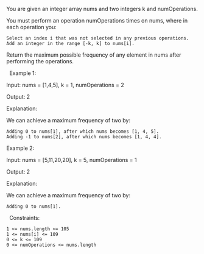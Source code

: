 You are given an integer array nums and two integers k and numOperations.

You must perform an operation numOperations times on nums, where in each operation you:


	Select an index i that was not selected in any previous operations.
	Add an integer in the range [-k, k] to nums[i].


Return the maximum possible frequency of any element in nums after performing the operations.

 
Example 1:


Input: nums = [1,4,5], k = 1, numOperations = 2

Output: 2

Explanation:

We can achieve a maximum frequency of two by:


	Adding 0 to nums[1], after which nums becomes [1, 4, 5].
	Adding -1 to nums[2], after which nums becomes [1, 4, 4].



Example 2:


Input: nums = [5,11,20,20], k = 5, numOperations = 1

Output: 2

Explanation:

We can achieve a maximum frequency of two by:


	Adding 0 to nums[1].



 
Constraints:


	1 <= nums.length <= 105
	1 <= nums[i] <= 109
	0 <= k <= 109
	0 <= numOperations <= nums.length

